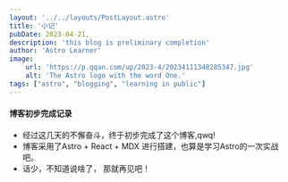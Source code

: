 ```yaml
---
layout: '../../layouts/PostLayout.astro'
title: '小记'
pubDate: 2023-04-21,
description: 'this blog is preliminary completion'
author: 'Astro Learner'
image:
    url: 'https://p.qqan.com/up/2023-4/20234111348285347.jpg' 
    alt: 'The Astro logo with the word One.'
tags: ["astro", "blogging", "learning in public"]
---
```


#### 博客初步完成记录

- 经过这几天的不懈奋斗，终于初步完成了这个博客,qwq!
- 博客采用了Astro + React + MDX 进行搭建，也算是学习Astro的一次实战吧。
- 话少，不知道说啥了， 那就再见吧！
